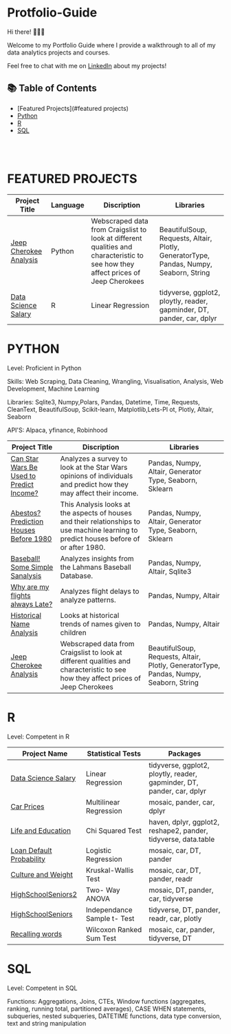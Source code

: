 # Protfolio-Guide

Hi there! 🙋🏻‍♀️

Welcome to my Portfolio Guide where I provide a walkthrough to all of my data analytics projects and courses.

Feel free to chat with me on <a href="https://www.linkedin.com/in/tyler-r-binning/">LinkedIn</a> about my projects!

## 📚 Table of Contents
- [Featured Projects](#featured projects)
- [Python](#python)
- [R](#r)
- [SQL](#sql)

<br></br>

# FEATURED PROJECTS

| Project Title |Language| Discription | Libraries |
| --- | --- | --- | --- | 
| <a href="https://tybinning.github.io/pythonprojects/craigs_cars.html"> Jeep Cherokee Analysis </a> | Python | Webscraped data from Craigslist to look at different qualities and characteristic to see how they affect prices of Jeep Cherokees | BeautifulSoup, Requests, Altair, Plotly, GeneratorType, Pandas, Numpy, Seaborn, String |
| <a href="https://tybinning.github.io/rprojects/consulting_project.html"> Data Science Salary </a> | R | Linear Regression | tidyverse, ggplot2, ploytly, reader, gapminder, DT, pander, car, dplyr |

# PYTHON
Level: Proficient in Python

Skills: Web Scraping, Data Cleaning, Wrangling, Visualisation, Analysis, Web Development, Machine Learning

Libraries: Sqlite3, Numpy,Polars, Pandas, Datetime, Time, Requests, CleanText, BeautifulSoup, Scikit-learn, Matplotlib,Lets-Pl ot, Plotly, Altair, Seaborn

API'S: Alpaca, yfinance, Robinhood

| Project Title | Discription | Libraries |
| --- | --- | --- | 
| <a href="https://tybinning.github.io/pythonprojects/project_5.html"> Can Star Wars Be Used to Predict Income? </a> | Analyzes a survey to look at the Star Wars opinions of individuals and predict how they may affect their income.  | Pandas, Numpy, Altair, Generator Type, Seaborn, Sklearn |
| <a href="https://tybinning.github.io/pythonprojects/project_4.html"> Abestos? Prediction Houses Before 1980 </a> | This Analysis looks at the aspects of houses and their relationships to use machine learning to predict houses before of or after 1980. | Pandas, Numpy, Altair, Generator Type, Seaborn, Sklearn |
| <a href="https://tybinning.github.io/pythonprojects/project_3.html"> Baseball! Some Simple Sanalysis </a> | Analyzes insights from the Lahmans Baseball Database. | Pandas, Numpy, Altair, Sqlite3 |
| <a href="https://tybinning.github.io/pythonprojects/project_2.html"> Why are my flights always Late? </a> | Analyzes flight delays to analyze patterns. | Pandas, Numpy, Altair |
| <a href="https://tybinning.github.io/pythonprojects/project_1.html"> Historical Name Analysis </a> | Looks at historical trends of names given to children | Pandas, Numpy, Altair |
| <a href="https://tybinning.github.io/pythonprojects/craigs_cars.html"> Jeep Cherokee Analysis </a> | Webscraped data from Craigslist to look at different qualities and characteristic to see how they affect prices of Jeep Cherokees | BeautifulSoup, Requests, Altair, Plotly, GeneratorType, Pandas, Numpy, Seaborn, String |

# R
Level: Competent in R

| Project Name | Statistical Tests | Packages |
| --- | --- | --- |
| <a href="https://tybinning.github.io/rprojects/consulting_project.html"> Data Science Salary </a> | Linear Regression | tidyverse, ggplot2, ploytly, reader, gapminder, DT, pander, car, dplyr |
| <a href="https://tybinning.github.io/rprojects/CarPrices.html"> Car Prices </a> | Multilinear Regression | mosaic, pander, car, dplyr |
| <a href="https://tybinning.github.io/rprojects/MyChiSquaredTest.html"> Life and Education </a> | Chi Squared Test | haven, dplyr, ggplot2, reshape2, pander, tidyverse, data.table | 
| <a href="https://tybinning.github.io/rprojects/MyLogisticRegression.html"> Loan Default Probability </a> | Logistic Regression | mosaic, car, DT, pander |
| <a href="https://tybinning.github.io/rprojects/Food.html"> Culture and Weight </a> | Kruskal-Wallis Test | mosaic, car, DT, pander, readr |
| <a href="https://tybinning.github.io/rprojects/HighSchoolSeniors2.html"> HighSchoolSeniors2 </a> | Two- Way ANOVA | mosaic, DT, pander, car, tidyverse | 
| <a href="https://tybinning.github.io/rprojects/HighSchoolSeniors.html"> HighSchoolSeniors </a> | Independance Sample t- Test | tidyverse, DT, pander, readr, car, plotly |
| <a href="https://tybinning.github.io/rprojects/RecallingWords.html"> Recalling words </a> | Wilcoxon Ranked Sum Test | mosaic, car, pander, tidyverse, DT |

# SQL
Level: Competent in  SQL

Functions: Aggregations, Joins, CTEs, Window functions (aggregates, ranking, running total, partitioned averages), CASE WHEN statements, subqueries, nested subqueries, DATETIME functions, data type conversion, text and string manipulation
